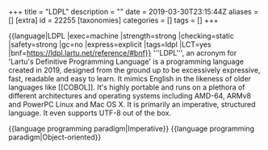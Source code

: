 +++
title = "LDPL"
description = ""
date = 2019-03-30T23:15:44Z
aliases = []
[extra]
id = 22255
[taxonomies]
categories = []
tags = []
+++

{{language|LDPL
|exec=machine
|strength=strong
|checking=static
|safety=strong
|gc=no
|express=explicit
|tags=ldpl
|LCT=yes
|bnf=https://ldpl.lartu.net/reference/#bnf}}
'''LDPL''', an acronym for 'Lartu's Definitive Programming Language' is a programming language created in 2019, designed from the ground up to be excessively expressive, fast, readable and easy to learn. It mimics English in the likeness of older languages like [[COBOL]]. It's highly portable and runs on a plethora of different architectures and operating systems including AMD-64, ARMv8 and PowerPC Linux and Mac OS X. It is primarily an imperative, structured language. It even supports UTF-8 out of the box.

{{language programming paradigm|Imperative}}
{{language programming paradigm|Object-oriented}}
